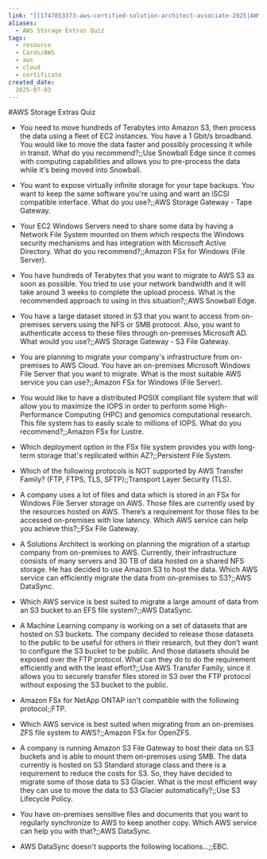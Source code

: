 ```yaml
---
link: "[[1747853373-aws-certified-solution-architect-associate-2025|AWS Certified Solution Architect Associate 2025]]"
aliases: 
  - AWS Storage Extras Quiz
tags:
  - resource
  - Cards/AWS
  - aws
  - cloud
  - certificate
created_date:
  2025-07-03
---
```

#AWS Storage Extras Quiz
- You need to move hundreds of Terabytes into Amazon S3, then process the data using a fleet of EC2 instances. You have a 1 Gbit/s broadband. You would like to move the data faster and possibly processing it while in transit. What do you recommend?;;Use Snowball Edge since it comes with computing capabilities and allows you to pre-process the data while it's being moved into Snowball.
<!--SR:!2025-07-20,10,270-->
- You want to expose virtually infinite storage for your tape backups. You want to keep the same software you're using and want an iSCSI compatible interface. What do you use?;;AWS Storage Gateway - Tape Gateway.
<!--SR:!2025-07-20,4,210-->
- Your EC2 Windows Servers need to share some data by having a Network File System mounted on them which respects the Windows security mechanisms and has integration with Microsoft Active Directory. What do you recommend?;;Amazon FSx for Windows (File Server).
<!--SR:!2025-08-01,16,290-->
- You have hundreds of Terabytes that you want to migrate to AWS S3 as soon as possible. You tried to use your network bandwidth and it will take around 3 weeks to complete the upload process. What is the recommended approach to using in this situation?;;AWS Snowball Edge.
<!--SR:!2025-07-24,9,250-->
- You have a large dataset stored in S3 that you want to access from on-premises servers using the NFS or SMB protocol. Also, you want to authenticate access to these files through on-premises Microsoft AD. What would you use?;;AWS Storage Gateway - S3 File Gateway.
<!--SR:!2025-07-19,4,210-->
- You are planning to migrate your company's infrastructure from on-premises to AWS Cloud. You have an on-premises Microsoft Windows File Server that you want to migrate. What is the most suitable AWS service you can use?;;Amazon FSx for Windows (File Server).
<!--SR:!2025-07-17,2,250-->
- You would like to have a distributed POSIX compliant file system that will allow you to maximize the IOPS in order to perform some High-Performance Computing (HPC) and genomics computational research. This file system has to easily scale to millions of IOPS. What do you recommend?;;Amazon FSx for Lustre.
<!--SR:!2025-07-27,11,270-->
- Which deployment option in the FSx file system provides you with long-term storage that's replicated within AZ?;;Persistent File System.
<!--SR:!2025-07-18,2,230-->
- Which of the following protocols is NOT supported by AWS Transfer Family? (FTP, FTPS, TLS, SFTP);;Transport Layer Security (TLS).
<!--SR:!2025-07-29,14,290-->
- A company uses a lot of files and data which is stored in an FSx for Windows File Server storage on AWS. Those files are currently used by the resources hosted on AWS. There’s a requirement for those files to be accessed on-premises with low latency. Which AWS service can help you achieve this?;;FSx File Gateway.
<!--SR:!2025-07-17,1,170-->
- A Solutions Architect is working on planning the migration of a startup company from on-premises to AWS. Currently, their infrastructure consists of many servers and 30 TB of data hosted on a shared NFS storage. He has decided to use Amazon S3 to host the data. Which AWS service can efficiently migrate the data from on-premises to S3?;;AWS DataSync.
<!--SR:!2025-07-17,2,210-->
- Which AWS service is best suited to migrate a large amount of data from an S3 bucket to an EFS file system?;;AWS DataSync.
<!--SR:!2025-07-18,2,250-->
- A Machine Learning company is working on a set of datasets that are hosted on S3 buckets. The company decided to release those datasets to the public to be useful for others in their research, but they don’t want to configure the S3 bucket to be public. And those datasets should be exposed over the FTP protocol. What can they do to do the requirement efficiently and with the least effort?;;Use AWS Transfer Family, since it allows you to securely transfer files stored in S3 over the FTP protocol without exposing the S3 bucket to the public.
<!--SR:!2025-07-17,2,190-->
- Amazon FSx for NetApp ONTAP isn't compatible with the following protocol;;FTP.
<!--SR:!2025-07-26,10,270-->
- Which AWS service is best suited when migrating from an on-premises ZFS file system to AWS?;;Amazon FSx for OpenZFS.
<!--SR:!2025-07-18,8,250-->
- A company is running Amazon S3 File Gateway to host their data on S3 buckets and is able to mount them on-premises using SMB. The data currently is hosted on S3 Standard storage class and there is a requirement to reduce the costs for S3. So, they have decided to migrate some of those data to S3 Glacier. What is the most efficient way they can use to move the data to S3 Glacier automatically?;;Use S3 Lifecycle Policy.
<!--SR:!2025-07-28,12,270-->
- You have on-premises sensitive files and documents that you want to regularly synchronize to AWS to keep another copy. Which AWS service can help you with that?;;AWS DataSync.
<!--SR:!2025-07-28,12,270-->
- AWS DataSync doesn't supports the following locations...;;EBC.
<!--SR:!2025-07-27,12,270-->


